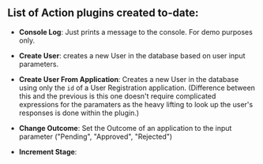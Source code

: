 ## List of Action plugins created to-date:

- **Console Log**: Just prints a message to the console. For demo purposes only.

- **Create User**: creates a new User in the database based on user input parameters.

- **Create User From Application**: Creates a new User in the database using only the `id` of a User Registration application. (Difference between this and the previous is this one doesn't require complicated expressions for the paramaters as the heavy lifting to look up the user's responses is done within the plugin.)

- **Change Outcome**: Set the Outcome of an application to the input parameter ("Pending", "Approved", "Rejected")

- **Increment Stage**:
